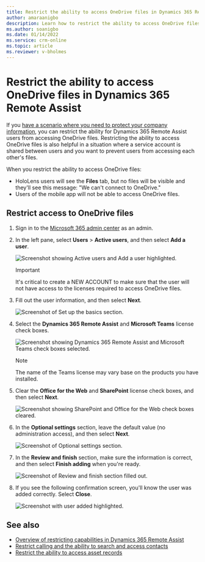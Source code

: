 ```yaml
---
title: Restrict the ability to access OneDrive files in Dynamics 365 Remote Assist
author: amaraanigbo
description: Learn how to restrict the ability to access OneDrive files in Microsoft Dynamics 365 Remote Assist
ms.author: soanigbo
ms.date: 01/14/2022
ms.service: crm-online
ms.topic: article
ms.reviewer: v-bholmes
---
```


# Restrict the ability to access OneDrive files in Dynamics 365 Remote Assist

If you [have a scenario where you need to protect your company information](restricted-mode-overview.md), you can restrict the ability for Dynamics 365 Remote Assist users from accessing OneDrive files. Restricting the ability to access OneDrive files is also helpful in a situation where a service account is shared between users and you want to prevent users from accessing each other's files. 

When you restrict the ability to access OneDrive files:

- HoloLens users will see the **Files** tab, but no files will be visible and they'll see this message: "We can't connect to OneDrive."
- Users of the mobile app will not be able to access OneDrive files. 

## Restrict access to OneDrive files

1. Sign in to the [Microsoft 365 admin center](https://admin.microsoft.com/Adminportal/Home?#/users) as an admin. 

2. In the left pane, select **Users** > **Active users**, and then select **Add a user**.

    ![Screenshot showing Active users and Add a user highlighted.](media/restricted-mode-files-add-user.jpg "Screenshot showing Active users and Add a user highlighted")
    
    > [!IMPORTANT]
    > It's critical to create a NEW ACCOUNT to make sure that the user will not have access to the licenses required to access OneDrive files. 

3. Fill out the user information, and then select **Next**.

    ![Screenshot of Set up the basics section.](media/restricted-mode-files-user-info.jpg "Screenshot of Set up the basics section")

4. Select the **Dynamics 365 Remote Assist** and **Microsoft Teams** license check boxes.

    ![Screenshot showing Dynamics 365 Remote Assist and Microsoft Teams check boxes selected.](media/restricted-mode-files-select-licenses.jpg "Screenshot showing Dynamics 365 Remote Assist and Microsoft Teams check boxes selected")

    > [!NOTE]
    > The name of the Teams license may vary base on the products you have installed. 

5. Clear the **Office for the Web** and **SharePoint** license check boxes, and then select **Next**.

    ![Screenshot showing SharePoint and Office for the Web check boxes cleared.](media/restricted-mode-files-clear-licenses.jpg "Screenshot showing SharePoint and Office for the Web check boxes cleared")

6. In the **Optional settings** section, leave the default value (no administration access), and then select **Next**.

    ![Screenshot of Optional settings section.](media/restricted-mode-files-optional-settings.jpg "Screenshot of Optional settings section")

7. In the **Review and finish** section, make sure the information is correct, and then select **Finish adding** when you're ready.
    
    ![Screenshot of Review and finish section filled out.](media/restricted-mode-files-review.jpg "Screenshot of Review and finish section filled out")

8. If you see the following confirmation screen, you'll know the user was added correctly. Select **Close**.

    ![Screenshot with user added highlighted.](media/restricted-mode-files-confirmation.jpg "Screenshot with user added highlighted")
    
## See also

- [Overview of restricting capabilities in Dynamics 365 Remote Assist](restricted-mode-overview.md)
- [Restrict calling and the ability to search and access contacts](restricted-mode-calling.md)
- [Restrict the ability to access asset records](restricted-mode-assets.md)

